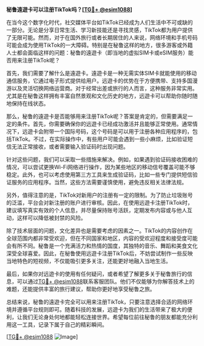 **秘鲁遠遊卡可以注册TikTok吗？[[TG💪+ @esim1088](https://t.me/s/esim1088)]**

在当今这个数字化时代，社交媒体平台如TikTok已经成为人们生活中不可或缺的一部分。无论是分享日常生活、学习新技能还是寻找灵感，TikTok都为用户提供了无限可能。然而，对于在国外旅行或者长期居住的人来说，网络环境和手机号码可能会成为使用TikTok的一大障碍。特别是在秘鲁这样的地方，很多游客或外籍人士都会面临这样的问题：秘鲁的遠遊卡（即当地的虚拟SIM卡或eSIM服务）能否用来注册TikTok呢？

首先，我们需要了解什么是遠遊卡。遠遊卡是一种无需实体SIM卡就能使用的移动通信服务，它通过电子形式提供给用户。远遊卡的优势在于方便携带、支持多国漫游以及灵活切换网络运营商。对于经常出差或旅行的人而言，这种服务非常实用。尤其是在秘鲁这样拥有丰富自然景观和文化历史的地方，远遊卡可以帮助你随时随地保持在线状态。

那么，秘鲁的遠遊卡是否能够用来注册TikTok呢？答案是肯定的，但需要满足一定的条件。首先，你需要确保你的远遊卡已经成功激活并且能够正常使用。通常情况下，远遊卡会附带一个国际号码，这个号码是可以用于注册各种应用程序的，包括TikTok。不过，在实际操作中，有些用户可能会遇到一些小麻烦，比如验证短信无法正常接收，或者需要输入验证码时出现问题。

针对这些问题，我们可以采取一些措施来解决。例如，如果遇到验证码接收困难的情况，可以尝试更换Wi-Fi网络进行操作，因为某些地区的移动信号覆盖可能不够稳定。此外，也可以考虑使用第三方工具来生成验证码，比如一些专门提供短信验证服务的应用程序。当然，这些方法需要谨慎使用，避免违反相关法律法规。

另外，值得注意的是，TikTok对新用户的注册有一定的限制。为了防止垃圾账号的泛滥，平台会对新注册的账户进行审核。因此，在使用远遊卡注册TikTok时，建议填写真实有效的个人信息，并尽量保持账号活跃，定期发布内容或与他人互动，这样可以降低被封禁的风险。

除了技术层面的问题，文化差异也是需要考虑的因素之一。TikTok的内容创作在全球范围内都非常受欢迎，但在不同国家和地区，内容的受欢迎程度和接受度可能会有所不同。秘鲁是一个充满活力和热情的国度，其独特的音乐、舞蹈和美食文化深受全球喜爱。因此，在秘鲁使用远遊卡注册TikTok后，不妨尝试制作一些反映当地特色的短视频，不仅能吸引更多关注，还能更好地融入当地生活。

最后，如果你对远遊卡的使用有任何疑问，或者希望了解更多关于秘鲁旅行的信息，可以通过[TG💪+ @esim1088](https://t.me/s/esim1088)联系客服团队。他们不仅能够为你解答技术上的难题，还能提供丰富的旅行建议，帮助你更好地享受秘鲁之旅。

总结来说，秘鲁的遠遊卡完全可以用来注册TikTok，只要注意选择合适的网络环境并遵循平台规则即可。随着科技的发展，远遊卡为我们的生活带来了极大的便利，让我们无论身处何地都能轻松连接世界。希望每位前往秘鲁的朋友都能充分利用这一工具，记录下属于自己的精彩瞬间。

[[TG💪+ @esim1088](https://t.me/s/esim1088) ![Image](https://i.postimg.cc/4NQfJmqS/Snipaste-2025-05-13-00-14-12.png)]